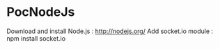 PocNodeJs
=========
Download and install Node.js : http://nodejs.org/
Add socket.io module : npm install socket.io